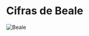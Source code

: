 # Cifras de Beale

![Beale](https://user-images.githubusercontent.com/57672954/232651219-eaab62db-df86-4fea-aca0-d2f05a79e78a.jpg)
